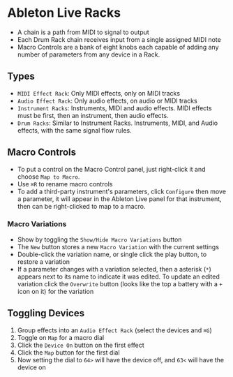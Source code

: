 # Ableton Live Racks

- A chain is a path from MIDI to signal to output
- Each Drum Rack chain receives input from a single assigned MIDI note
- Macro Controls are a bank of eight knobs each capable of adding any number of parameters from any device in a Rack.

## Types

- `MIDI Effect Rack`: Only MIDI effects, only on MIDI tracks
- `Audio Effect Rack`: Only audio effects, on audio or MIDI tracks
- `Instrument Racks`: Instruments, MIDI and audio effects. MIDI effects must be first, then an instrument, then audio effects.
- `Drum Racks`: Similar to Instrument Racks. Instruments, MIDI, and Audio effects, with the same signal flow rules.

## Macro Controls

- To put a control on the Macro Control panel, just right-click it and choose `Map to Macro`.
- Use `⌘R` to rename macro controls
- To add a third-party instrument's parameters, click `Configure` then move a parameter, it will appear in the Ableton Live panel for that instrument, then can be right-clicked to map to a macro.

### Macro Variations

- Show by toggling the `Show/Hide Macro Variations` button
- The `New` button stores a new `Macro Variation` with the current settings
- Double-click the variation name, or single click the play button, to restore a variation
- If a parameter changes with a variation selected, then a asterisk (`*`) appears next to its name to indicate it was edited. To update an edited variation click the `Overwrite` button (looks like the top a battery with a `+` icon on it) for the variation

## Toggling Devices

1. Group effects into an `Audio Effect Rack` (select the devices and `⌘G`)
2. Toggle on `Map` for a macro dial
3. Click the `Device On` button on the first effect
4. Click the `Map` button for the first dial
5. Now setting the dial to `64>` will have the device off, and `63<` will have the device on
